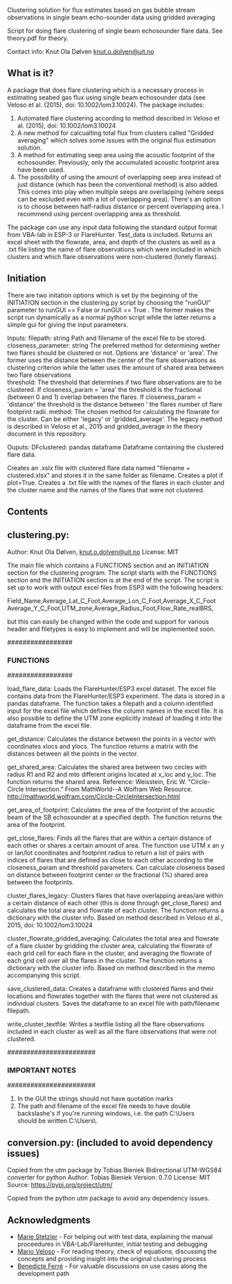 Clustering solution for flux estimates based on gas bubble
stream observations in single beam echo-sounder data using
gridded averaging

Script for doing flare clustering of single beam echosounder 
flare data. See theory.pdf for theory. 

Contact info: 
Knut Ola Dølven
knut.o.dolven@uit.no


## What is it?

A package that does flare clustering which is a necessary process in estimating 
seabed gas flux using single beam echosounder data (see Veloso et al. (2015), 
doi: 10.1002/lom3.10024). 
The package includes:

1. Automated flare clustering according to method described in 
Veloso et al. (2015), doi: 10.1002/lom3.10024
2. A new method for calcualting total flux from clusters called
"Gridded averaging" which solves some issues with the original flux estimation
solution.
4. A method for estimating seep area using the acoustic footprint of the
echosounder. Previously, only the accumulated acoustic footprint area have been used.
5. The possibility of using the amount of overlapping seep area instead of just
distance (which has been the conventional method) is also added. This comes into
play when multiple seeps are overlapping (where seeps can be excluded even with a lot
of overlapping area). There's an option is to choose between half-radius distance
or percent overlapping area. I recommend using percent overlapping area as threshold.

The package can use any input data following the standard output format from VBA-lab
in ESP-3 or FlareHunter. Test_data is included. 
Returns an excel sheet with the flowrate, area, and depth of 
the clusters as well as a .txt file listing the name of flare 
observations which were included in which clusters and which flare 
observations were non-clustered (lonely flareas). 


## Initiation

There are two initation options which is set by the 
beginning of the INITIATION section in the clustering.py script 
by choosing the "runGUI" parameter to runGUI == False or 
runGUI == True . The former makes the script run dynamically
as a normal python script while the latter returns a simple
gui for giving the input parameters. 

Inputs: 
filepath: string 
	Path and filename of the excel file to be stored. 	
closeness_parameter: string
	The preferred method for determining wether two flares
	should be clustered or not. Options are 'distance' or 
	'area'. The former uses the distance between the center of 
	the flare observations as clustering criterion while the 
	latter uses the amount of shared area between two flare 
	observations	
threshold: The threshold that determines if two flare observations are to 
	be clustered. If closeness_param = 'area' the threshold is the 
	fractional (between 0 and 1) overlap between the flares. If 
	closeness_param = 'distance' the threshold is the distance between '
	the flares number of flare footprint radii.
method: The chosen method for calculating the flowrate for the cluster. Can
	be either 'legacy' or 'gridded_average'. The legacy method is 
	described in Veloso et al., 2015 and gridded_average in the theory
	document in this repository.

Ouputs: 
DFclustered: pandas dataframe
	Dataframe containing the clustered flare data.

Creates an .xslx file with clustered flare data named "filename + clustered.xlsx"
and stores it in the same folder as filename. Creates a plot if plot=True. 
Creates a .txt file with the names of the flares in each cluster and the cluster 
name and the names of the flares that were not clustered.

## Contents

clustering.py:
-----------------------------------------------
Author: Knut Ola Dølven, knut.o.dolven@uit.no
License: MIT

The main file which contains a FUNCTIONS section and 
an INITIATION section for the clustering program. 
The script starts with the FUNCTIONS section and the 
INITIATION section is at the end of the script. The
script is set up to work with output excel files from ESP3
with the following headers: 

Field_Name,Average_Lat_C_Foot,Average_Lon_C_Foot,Average_X_C_Foot
Average_Y_C_Foot,UTM_zone,Average_Radius_Foot,Flow_Rate_realBRS,

but this can easily be changed within the code and 
support for various header and filetypes is easy to implement
and will be implemented soon. 

#################
### FUNCTIONS ###
#################

load_flare_data: Loads the FlareHunter/ESP3 excel 
dataset. The excel file contains data from the
FlareHunter/ESP3 experiment. The data is stored 
in a pandas dataframe. The function takes a filepath 
and a column identified input for the excel file
which defines the column names in the excel file. 
It is also possible to define the UTM zone explicitly 
instead of loading it into the dataframe from the excel file.

get_distance: Calculates the distance between the points 
in a vector with coordinates xlocs and ylocs.
The function returns a matrix with the distances
between all the points in the vector.

get_shared_area: Calculates the shared area between two
 circles with radius R1 and R2 and mto different origins 
located at x_loc and y_loc. The function returns the shared area.
Reference: Weisstein, Eric W. "Circle-Circle Intersection." 
From MathWorld--A Wolfram Web Resource. 
http://mathworld.wolfram.com/Circle-CircleIntersection.html

get_area_of_footprint: Calculates the area of the footprint
 of the acoustic beam of the SB echosounder at a specified 
depth. The function returns the area of the footprint.

get_close_flares: Finds all the flares that are within 
a certain distance of each other or shares a certain
amount of area. The function use UTM x an y or lan/lot
 coordinates and footprint radius to return a list of pairs 
with indices of flares that are defined as close to each 
other according to the closeness_param and threshold 
parameters. Can calculate closeness based on distance between 
footprint center or the fractional (%) shared area between 
the footprints.

cluster_flares_legacy: Clusters flares that have overlapping 
areas/are within a certain distance of each other (this is 
done through get_close_flares) and calculates the total area 
and flowrate of each cluster. The function returns a dictionary 
with the cluster info. Based on method described in
Veloso et al., 2015, doi: 10.1002/lom3.10024

cluster_flowrate_gridded_averaging: Calculates the total area 
and flowrate of a flare cluster by gridding the cluster area, 
calculating the flowrate of each grid cell for each flare in the 
cluster, and averaging the flowrate of each grid cell over all 
the flares in the cluster. The function returns a dictionary with 
the cluster info. Based on method described in the memo 
accompanying this script.

save_clustered_data: Creates a dataframe with clustered 
flares and their locations and flowrates together with
the flares that were not clustered as individual clusters. 
Saves the dataframe to an excel file with path/filename filepath.

write_cluster_textfile: Writes a textfile listing all the 
flare observations included in each cluster as well as all 
the flare observations that were not clustered.

#######################
### IMPORTANT NOTES ###
#######################

1. In the GUI the strings should not have quotation marks 
2. The path and filename of the excel file needs to have double 
backslashe's if you're running windows, i.e. the path C:\Users\
should be written C:\\Users\\.

conversion.py: (included to avoid dependency issues)
--------------------------------------------------------------
Copied from the utm package by Tobias Bieniek
Bidirectional UTM-WGS84 converter for python
Author: Tobias Bieniek
Version: 0.7.0
License: MIT
Source: https://pypi.org/project/utm/

Copied from the python utm package to avoid any
dependency issues.

## Acknowledgments

- [Marie Stetzler](https://github.com/Marste5991) - For helping out with test data, explaining the manual proceedures in VBA-Lab/FlareHunter, initial testing and debugging
- [Mario Veloso](https://www.geomar.de/en/mveloso) - For reading theory, check of equations, discussing the concepts and providing insight into the original clustering process
- [Benedicte Ferré](https://github.com/Beneferre) - For valuable discussions on use cases along the development path



 
